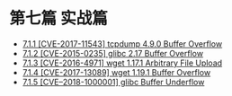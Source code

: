 # 第七篇 实战篇

  - [7.1.1 [CVE-2017-11543] tcpdump 4.9.0 Buffer Overflow](7.1.1_tcpdump_2017-11543.md)
  - [7.1.2 [CVE-2015-0235] glibc 2.17 Buffer Overflow](7.1.2_glibc_2015-0235.md)
  - [7.1.3 [CVE-2016-4971] wget 1.17.1 Arbitrary File Upload](7.1.3_wget_2016-4971.md)
  - [7.1.4 [CVE-2017-13089] wget 1.19.1 Buffer Overflow](7.1.4_wget_2017-13089.md)
  - [7.1.5 [CVE–2018-1000001] glibc Buffer Underflow](7.1.5_glibc_2018-1000001.md)

